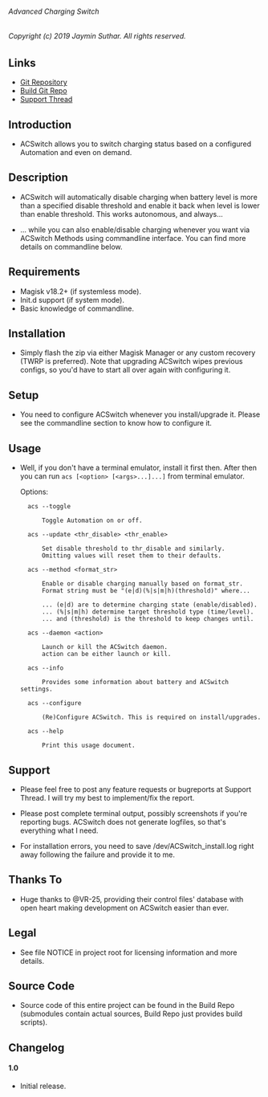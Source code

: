 ###### Advanced Charging Switch

###### Copyright (c) 2019 Jaymin Suthar. All rights reserved.

## Links

* [Git Repository](https://github.com/sjaymin1001/ACSwitch-module)
* [Build Git Repo](https://github.com/sjaymin1001/ACSwitch-build)
* [Support Thread](https://www.google.co.in/)

## Introduction

* ACSwitch allows you to switch charging status based on a configured Automation
  and even on demand.

## Description

* ACSwitch will automatically disable charging when battery level is more than a
  specified disable threshold and enable it back when level is lower than enable
  threshold. This works autonomous, and always...

* ... while you can also enable/disable charging whenever you want via ACSwitch
  Methods using commandline interface. You can find more details on commandline
  below.

## Requirements

* Magisk v18.2+ (if systemless mode).
* Init.d support (if system mode).
* Basic knowledge of commandline.

## Installation

* Simply flash the zip via either Magisk Manager or any custom recovery (TWRP is
  preferred). Note that upgrading ACSwitch wipes previous configs, so you'd have
  to start all over again with configuring it.

## Setup

* You need to configure ACSwitch whenever you install/upgrade it. Please see the
  commandline section to know how to configure it.

## Usage

* Well, if you don't have a terminal emulator, install it first then. After then
  you can run `acs [<option> [<args>...]...]` from terminal emulator.

    Options:

        acs --toggle

            Toggle Automation on or off.

        acs --update <thr_disable> <thr_enable>

            Set disable threshold to thr_disable and similarly.
            Omitting values will reset them to their defaults.

        acs --method <format_str>

            Enable or disable charging manually based on format_str.
            Format string must be "(e|d)(%|s|m|h)(threshold)" where...

            ... (e|d) are to determine charging state (enable/disabled).
            ... (%|s|m|h) determine target threshold type (time/level).
            ... and (threshold) is the threshold to keep changes until.

        acs --daemon <action>

            Launch or kill the ACSwitch daemon.
            action can be either launch or kill.

        acs --info

            Provides some information about battery and ACSwitch settings.

        acs --configure

            (Re)Configure ACSwitch. This is required on install/upgrades.

        acs --help

            Print this usage document.

## Support

* Please feel free to post any feature requests or bugreports at Support Thread.
  I will try my best to implement/fix the report.

* Please post complete terminal output, possibly screenshots if you're reporting
  bugs. ACSwitch does not generate logfiles, so that's everything what I need.

* For installation errors, you need to save /dev/ACSwitch_install.log right away
  following the failure and provide it to me.

## Thanks To

* Huge thanks to @VR-25, providing their control files' database with open heart
  making development on ACSwitch easier than ever.

## Legal

* See file NOTICE in project root for licensing information and more details.

## Source Code

* Source code of this entire project can be found in the Build Repo (submodules
  contain actual sources, Build Repo just provides build scripts).

## Changelog

#### 1.0

* Initial release.
